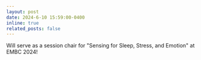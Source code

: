 ```yaml
---
layout: post
date: 2024-6-10 15:59:00-0400
inline: true
related_posts: false
---
```


Will serve as a session chair for "Sensing for Sleep, Stress, and Emotion" at EMBC 2024!